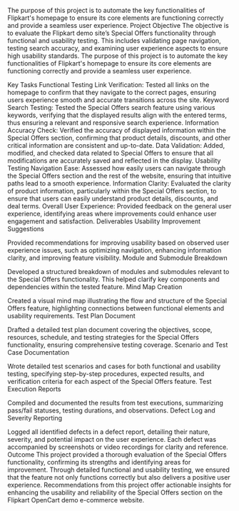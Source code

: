 The purpose of this project is to automate the key functionalities of Flipkart's homepage to ensure its core elements are functioning correctly and provide a seamless user experience.
Project Objective
The objective is to evaluate the Flipkart demo site’s Special Offers functionality through functional and usability testing. This includes validating page navigation, testing search accuracy, and examining user experience aspects to ensure high usability standards.
The purpose of this project is to automate the key functionalities of Flipkart's homepage to ensure its core elements are functioning correctly and provide a seamless user experience.

Key Tasks
Functional Testing
Link Verification: Tested all links on the homepage to confirm that they navigate to the correct pages, ensuring users experience smooth and accurate transitions across the site.
Keyword Search Testing: Tested the Special Offers search feature using various keywords, verifying that the displayed results align with the entered terms, thus ensuring a relevant and responsive search experience.
Information Accuracy Check: Verified the accuracy of displayed information within the Special Offers section, confirming that product details, discounts, and other critical information are consistent and up-to-date.
Data Validation: Added, modified, and checked data related to Special Offers to ensure that all modifications are accurately saved and reflected in the display.
Usability Testing
Navigation Ease: Assessed how easily users can navigate through the Special Offers section and the rest of the website, ensuring that intuitive paths lead to a smooth experience.
Information Clarity: Evaluated the clarity of product information, particularly within the Special Offers section, to ensure that users can easily understand product details, discounts, and deal terms.
Overall User Experience: Provided feedback on the general user experience, identifying areas where improvements could enhance user engagement and satisfaction.
Deliverables
Usability Improvement Suggestions

Provided recommendations for improving usability based on observed user experience issues, such as optimizing navigation, enhancing information clarity, and improving feature visibility.
Module and Submodule Breakdown

Developed a structured breakdown of modules and submodules relevant to the Special Offers functionality. This helped clarify key components and dependencies within the tested feature.
Mind Map Creation

Created a visual mind map illustrating the flow and structure of the Special Offers feature, highlighting connections between functional elements and usability requirements.
Test Plan Document

Drafted a detailed test plan document covering the objectives, scope, resources, schedule, and testing strategies for the Special Offers functionality, ensuring comprehensive testing coverage.
Scenario and Test Case Documentation

Wrote detailed test scenarios and cases for both functional and usability testing, specifying step-by-step procedures, expected results, and verification criteria for each aspect of the Special Offers feature.
Test Execution Reports

Compiled and documented the results from test executions, summarizing pass/fail statuses, testing durations, and observations.
Defect Log and Severity Reporting

Logged all identified defects in a defect report, detailing their nature, severity, and potential impact on the user experience. Each defect was accompanied by screenshots or video recordings for clarity and reference.
Outcome
This project provided a thorough evaluation of the Special Offers functionality, confirming its strengths and identifying areas for improvement. Through detailed functional and usability testing, we ensured that the feature not only functions correctly but also delivers a positive user experience. Recommendations from this project offer actionable insights for enhancing the usability and reliability of the Special Offers section on the Flipkart OpenCart demo e-commerce website.

